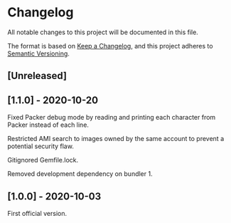 # Changelog
All notable changes to this project will be documented in this file.

The format is based on [Keep a Changelog](https://keepachangelog.com/en/1.0.0/),
and this project adheres to [Semantic Versioning](https://semver.org/spec/v2.0.0.html).

## [Unreleased]

## [1.1.0] - 2020-10-20

Fixed Packer debug mode by reading and printing each character from Packer instead of each line.

Restricted AMI search to images owned by the same account to prevent a potential security flaw.

Gitignored Gemfile.lock.

Removed development dependency on bundler 1.

## [1.0.0] - 2020-10-03

First official version.
